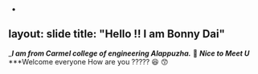 -
layout: slide
title: "Hello !! I am Bonny Dai"
---
____I am from Carmel college of engineering Alappuzha.___ 🍫
___Nice to Meet U___
***Welcome everyone How are you ????? 😆 😙
